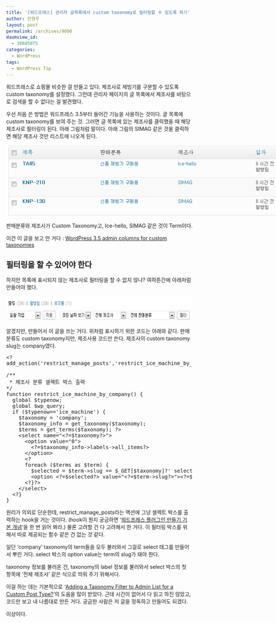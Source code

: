 ```yaml
---
title: '[워드프레스] 관리자 글목록에서 custom taxonomy로 필터링할 수 있도록 하기'
author: 안형우
layout: post
permalink: /archives/9090
daumview_id:
  - 38685075
categories:
  - WordPress
tags:
  - WordPress Tip
---
```

워드프레스로 쇼핑몰 비슷한 걸 만들고 있다. 제조사로 제빙기를 구분할 수 있도록 custom taxonomy를 설정했다. 그런데 관리자 페이지의 글 목록에서 제조사를 바탕으로 검색을 할 수 없다는 걸 발견했다.

우선 처음 쓴 방법은 워드프레스 3.5부터 들어간 기능을 사용하는 것이다. 글 목록에 custom taxonomy를 보여 주는 것. 그러면 글 목록에 있는 제조사를 클릭했을 때 해당 제조사로 필터링이 된다. 아래 그림처럼 말이다. 아래 그림의 SIMAG 같은 것을 클릭하면 해당 제조사 것만 리스트에 나오게 된다.

<div style="width: 756px" class="wp-caption aligncenter">
  <img alt="" src="/uploads/legacy/wp-custom-taxonomy-in-admin-list.png" width="746" height="192" /><p class="wp-caption-text">
    판매분류와 제조사가 Custom Taxonomy고, Ice-hello, SIMAG 같은 것이 Term이다.
  </p>
</div>

이건 이 글을 보고 안 거다 : [WordPress 3.5 admin columns for custom taxonomies][1]

## 필터링을 할 수 있어야 한다

하지만 목록에 표시되지 않는 제조사로 필터링을 할 수 없지 않나? 여하튼간에 아래처럼 만들어야 했다.

<img class="alignnone" alt="" src="/uploads/legacy/wp-custom-taxonomy-in-admin-list-2.png" width="665" height="68" />

알겠지만, 만들어서 이 글을 쓰는 거다. 위처럼 표시하기 위한 코드는 아래와 같다. 판매분류도 custom taxonomy지만, 제조사용 코드만 쓴다. 제조사의 custom taxonomy slug는 company였다.

<pre>&lt;?
add_action('restrict_manage_posts','restrict_ice_machine_by_company');

/**
 * 제조사 분류 셀렉트 박스 출력
*/
function restrict_ice_machine_by_company() {
  global $typenow;
  global $wp_query;
  if ($typenow=='ice_machine') {
    $taxonomy = 'company';
    $taxonomy_info = get_taxonomy($taxonomy);
    $terms = get_terms($taxonomy); ?&gt;
    &lt;select name="&lt;?=$taxonomy?&gt;"&gt;
      &lt;option value="0"&gt;
        &lt;?=$taxonomy_info-&gt;labels-&gt;all_items?&gt;
      &lt;/option&gt;
      &lt;?
      foreach ($terms as $term) {
        $selected = $term-&gt;slug == $_GET[$taxonomy]?' selected ':''; ?&gt;
        &lt;option &lt;?=$selected?&gt; value="&lt;?=$term-&gt;slug?&gt;"&gt;&lt;?=$term-&gt;name?&gt;(&lt;?=$term-&gt;count?&gt;)&lt;/option&gt;
      &lt;?}?&gt;
    &lt;/select&gt;
  &lt;?}
}</pre>

원리가 의외로 단순한데, restrict\_manage\_posts라는 액션에 그냥 셀렉트 박스를 출력하는 hook을 거는 것이다. (hook이 뭔지 궁금하면 &#8216;[워드프레스 플러그인 만들기 기본 개념][2]&#8216;을 한 번 읽어 봐라.) 물론 고려할 건 다 고려해서 한 거다. 이 필터링 박스를 위해서 따로 제공되는 함수 같은 건 없는 것 같다.

일단 &#8216;company&#8217; taxonomy의 term들을 모두 불러와서 그걸로 select 태그를 만들어서 뿌린 거다. select 박스의 option value는 term의 slug가 돼야 한다.

taxonomy 정보를 불러온 건, taxonomy의 label 정보를 불러와서 select 박스의 첫 항목에 &#8216;전체 제조사&#8217; 같은 식으로 띄워 주기 위해서다.

이걸 하는 데는 기본적으로 &#8216;[Adding a Taxonomy Filter to Admin List for a Custom Post Type?][3]&#8216;의 도움을 많이 받았다. 근데 시간이 없어서 다 읽고 하진 않았고, 코드만 보고 내 나름대로 만든 거다. 궁금한 사람은 저 글을 정독하고 만들어도 되겠다.

이상이다.

 [1]: http://make.wordpress.org/core/2012/12/11/wordpress-3-5-admin-columns-for-custom-taxonomies/
 [2]: http://mytory.net/archives/3225 "워드프레스 플러그인 만들기 기본 개념"
 [3]: http://wordpress.stackexchange.com/questions/578/adding-a-taxonomy-filter-to-admin-list-for-a-custom-post-type